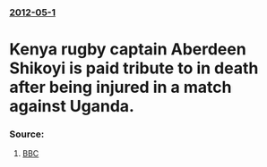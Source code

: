 ### [2012-05-1](/news/2012/05/1/index.md)

# Kenya rugby captain Aberdeen Shikoyi is paid tribute to in death after being injured in a match against Uganda. 




### Source:

1. [BBC](http://www.bbc.co.uk/news/world-africa-17907928)
